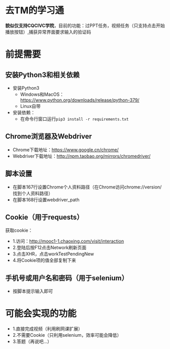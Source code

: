 # 去TM的学习通
**貌似仅支持CQCIVC学院**，目前的功能：过PPT任务，视频任务（只支持点击开始播放按钮）,捕获异常界面要求输入的验证码
# 前提需要
## 安装Python3和相关依赖
* 安装Python3
  - Windows和MacOS：https://www.python.org/downloads/release/python-379/
  - Linux自带
* 安装依赖：
  - 在命令行窗口运行`pip3 install -r requirements.txt`
## Chrome浏览器及Webdriver
* Chrome下载地址：https://www.google.cn/chrome/
* Webdriver下载地址：http://npm.taobao.org/mirrors/chromedriver/
## 脚本设置
* 在脚本167行设置Chrome个人资料路径（在Chrome访问chrome://version/找到个人资料路径）
* 在脚本168行设置webdriver_path
## Cookie（用于requests）
获取cookie：
* 1.访问：http://mooc1-1.chaoxing.com/visit/interaction
* 2.登陆后按F12点击Network刷新页面
* 3.点击XHR，点击workTestPendingNew
* 4.将Cookie项的值全部复制下来
## 手机号或用户名和密码（用于selenium）
* 按脚本提示输入即可
# 可能会实现的功能
* 1.直接完成视频（利用刷网课扩展）
* 2.不需要Cookie（只利用selenium，效率可能会降低）
* 3.答题（再说吧...）
